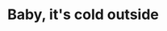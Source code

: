 ---
pid: ws150
title: Baby, it's cold outside
location_transcription: everywhere!
coordinates: "[-75.152199110357, 39.946828346131]"
zipcode: 
gen_neighborhood: 
neighborhood: 
outside_phl: 
age: '20'
age_range: 20-29
instagram: 
image_file_name: ws_150.jpg
proposal_transcription: Outdoor heaters to make public spaces warm in the winter.  People
  can design them and they'll be pretty so they're both functional and aesthetically
  pleasing.
topic: Environment
topic_summary: '0'
type: Interactive
keywords_other: Environment
credit: Washington Sq Labteam
image_labels: 
twitter: 
facebook: 
permalink: "/monuments/ws150/"
layout: item-page
---